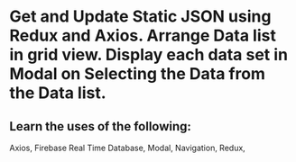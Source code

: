 # Get and Update Static JSON using Redux and Axios. Arrange Data list in grid view. Display each data set in Modal on Selecting the Data from the Data list.

## Learn the uses of the following:

Axios,
Firebase Real Time Database,
Modal,
Navigation,
Redux,
